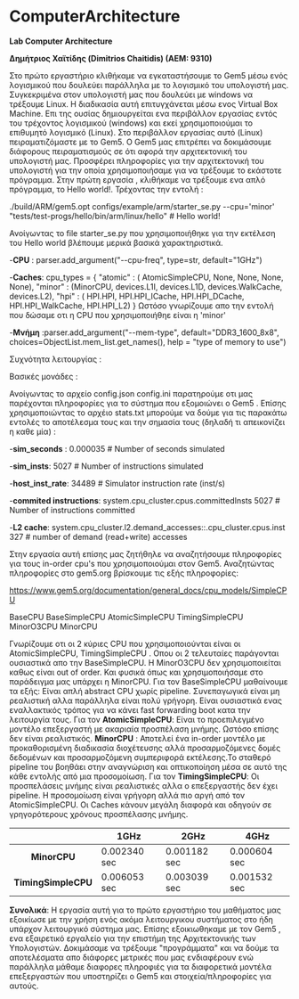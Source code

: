 # ComputerArchitecture
__Lab Computer Architecture__

__Δημήτριος Χαϊτίδης (Dimitrios Chaitidis) (ΑΕΜ: 9310)__

Στο πρώτο εργαστήριο κλιθήκαμε να εγκαταστήσουμε το Gem5 μέσω ενός λογισμικού που δουλεύει παράλληλα με το λογισμικό του υπολογιστή μας. Συγκεκριμένα στον υπολογιστή μας που δουλεύει με windows να τρέξουμε Linux. Η διαδικασία αυτή επιτυγχάνεται μέσω ενος Virtual Box Machine. Επι της ουσίας δημιουργείται ενα περιβάλλον εργασίας εντός του τρέχοντος λογισμικού (windows) και εκεί χρησιμοποιούμαι το επιθυμητό λογισμικό (Linux). 
Στο περιβάλλον εργασίας αυτό (Linux) πειραματιζόμαστε με το Gem5. Ο Gem5 μας επιτρέπει να δοκιμάσουμε διάφορους πειραματισμούς σε ότι αφορά την αρχιτεκτονική του υπολογιστή μας. Προσφέρει πληροφορίες για την αρχιτεκτονική του υπολογιστή για την οποία χρησιμοποιήσαμε για να τρέξουμε το εκάστοτε πρόγραμμα.
Στην πρώτη εργασία , κλιθήκαμε να τρέξουμε ενα απλό πρόγραμμα, το Hello world!. Τρέχοντας την εντολή :

./build/ARM/gem5.opt configs/example/arm/starter_se.py --cpu='minor' "tests/test-progs/hello/bin/arm/linux/hello" # Hello world!

Ανοίγωντας το file starter_se.py που χρησιμοποιήθηκε για την εκτέλεση του Hello world βλέπουμε μερικά βασικά χαρακτηριστικά.

-__CPU__ : parser.add_argument("--cpu-freq", type=str, default="1GHz")

-__Caches__: cpu_types = {
    "atomic" : ( AtomicSimpleCPU, None, None, None, None),
    "minor" : (MinorCPU,
               devices.L1I, devices.L1D,
               devices.WalkCache,
               devices.L2),
    "hpi" : ( HPI.HPI,
              HPI.HPI_ICache, HPI.HPI_DCache,
              HPI.HPI_WalkCache,
              HPI.HPI_L2)
}
Ωστόσο γνωρίζουμε απο την εντολή που δώσαμε οτι η CPU που χρησιμοποιήθηε είναι η 'minor'

-__Μνήμη__ :parser.add_argument("--mem-type", default="DDR3_1600_8x8",
                        choices=ObjectList.mem_list.get_names(),
                        help = "type of memory to use")

Συχνότητα λειτουργίας :

Βασικές μονάδες :


Ανοίγωντας το αρχείο config.json config.ini παρατηρούμε οτι μας παρέχονται πληροφορίες  για το σύστημα που εξομοιώνει ο Gem5 . Επίσης χρησιμοποιώντας το αρχέιο stats.txt μπορούμε να δούμε για τις παρακάτω εντολές το αποτέλεσμα τους και την σημασία τους (δηλαδή τι απεικονίζει η καθε μία) :

-__sim_seconds__ :   0.000035 # Number of seconds simulated

-__sim_insts__:      5027     # Number of instructions simulated

-__host_inst_rate__: 34489    # Simulator instruction rate (inst/s)

-__commited instructions__: system.cpu_cluster.cpus.committedInsts  5027   # Number of instructions committed

-__L2 cache__: system.cpu_cluster.l2.demand_accesses::.cpu_cluster.cpus.inst  327     # number of demand (read+write) accesses


Στην εργασία αυτή επίσης μας ζητήθηλε να αναζητήσουμε πληροφορίες για τους in-order cpu's που χρησιμοποιούμαι στον Gem5. 
Αναζητώντας πληροφορίες στο gem5.org βρίσκουμε τις εξής πληροφορίες: 

https://www.gem5.org/documentation/general_docs/cpu_models/SimpleCPU

BaseCPU
BaseSimpleCPU
AtomicSimpleCPU
TimingSimpleCPU
MinorO3CPU
MinorCPU

Γνωρίζουμε οτι οι 2 κύριες CPU που χρησιμοποιούνται είναι οι AtomicSimpleCPU, TimingSimpleCPU . Οπου οι 2 τελευταίες παράγονται ουσιαστικά απο την BaseSimpleCPU.
H MinorO3CPU δεν χρησιμοποιείται καθως είναι out of order.
Και φυσικά όπως και χρησιμοποιήσαμε στο παράδειγμα μας υπάρχει η MinorCPU.
Για τον BaseSimpleCPU μαθαίνουμε τα εξής:
Είναι απλή abstract CPU χωρίς pipeline. Συνεπαγωγικά είναι μη ρεαλιστική αλλα παράλληλα είναι πολύ γρήγορη. Είναι ουσιαστικά ενας εναλλακτικός τρόπος για να κάνει fast forwarding boot κατα την λειτουργία τους.
Για τον __AtomicSimpleCPU__:
Είναι το προεπιλεγμένο μοντέλο επεξεργαστή με ακαριαία προσπέλαση μνήμης. Ωστόσο επίσης δεν είναι ρεαλιστικός.
__MinorCPU__ : 
Αποτελεί ένα in-order μοντέλο με προκαθορισμένη διαδικασία διοχέτευσης αλλά προσαρμοζόμενες δομές δεδομένων και προσαρμοζόμενη συμπεριφορά εκτέλεσης.Το σταθερό pipeline του βοηθάει στην αναγνώριση και οπτικοποίηση μέσα σε αυτό της κάθε εντολής από μια προσομοίωση.
Για τον __TimingSimpleCPU__:
Οι προσπελάσεις μνήμης είναι ρεαλιστικές αλλα ο επεξεργαστής δεν έχει pipeline. Η προσομοίωση είναι γρήγορη αλλά πιο αργή από τον AtomicSimpleCPU. Οι Caches κάνουν μεγάλη διαφορά και οδηγούν σε γρηγορότερους χρόνους προσπέλασης μνήμης.

|                     | 1GHz         | 2GHz         | 4GHz         |
| :-----------------: | ------------ | ------------ | ------------ |
|    **MinorCPU**     | 0.002340 sec | 0.001182 sec | 0.000604 sec |
| **TimingSimpleCPU** | 0.006053 sec | 0.003039 sec | 0.001532 sec |







__Συνολικά__: 
Η εργασία αυτή για το πρώτο εργαστήριο του μαθήματος μας εξοικίωσε με την χρήση ενός ακόμα λειτουργικου συστήματος στο ήδη υπάρχον λειτουργικό σύστημα μας.
Επίσης εξοικιωθηκαμε με τον Gem5 , ενα εξαιρετικό εργαλείο για την επιστήμη της Αρχιτεκτονικής των Υπολογιστών. Δοκιμάσαμε να τρέξουμε "προγράμματα" και να δούμε τα αποτελέσματα απο διάφορες μετρικές που μας ενδιαφέρουν ενώ παράλληλα μάθαμε διαφορες πληροφιές για τα διαφορετικά μοντέλα επεξεργαστών που υποστηρίζει ο Gem5 και στοιχεία/πληροφορίες για αυτούς. 
